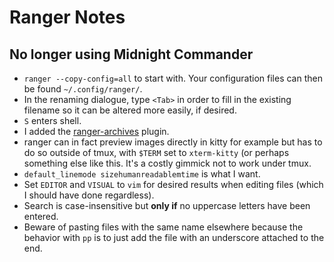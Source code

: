 # Ranger Notes

## No longer using Midnight Commander

* `ranger --copy-config=all` to start with. Your configuration files can then
be found `~/.config/ranger/`.
* In the renaming dialogue, type `<Tab>` in order to fill in the existing
filename so it can be altered more easily, if desired.
* `S` enters shell.
* I added the [ranger-archives](https://github.com/maximtrp/ranger-archives)
plugin.
* ranger can in fact preview images directly in kitty for example but has to
do so outside of tmux, with `$TERM` set to `xterm-kitty` (or perhaps something
else like this. It's a costly gimmick not to work under tmux.
* `default_linemode sizehumanreadablemtime` is what I want.
* Set `EDITOR` and `VISUAL` to `vim` for desired results when editing files
(which I should have done regardless).
* Search is case-insensitive but **only if** no uppercase letters have been
entered.
* Beware of pasting files with the same name elsewhere because the behavior
with `pp` is to just add the file with an underscore attached to the end.
